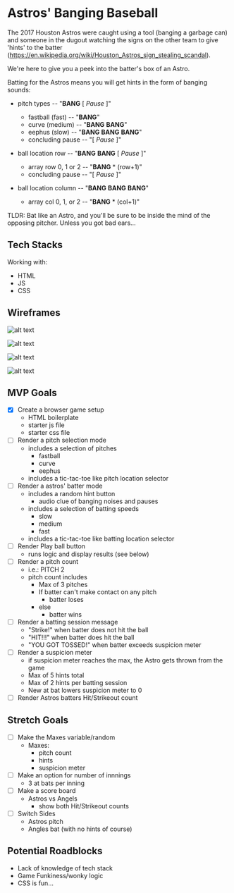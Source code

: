 # Astros' Banging Baseball
The 2017 Houston Astros were caught using a tool (banging a garbage can) and someone in the dugout watching the signs on the other team to give 'hints' to the batter (https://en.wikipedia.org/wiki/Houston_Astros_sign_stealing_scandal).

We're here to give you a peek into the batter's box of an Astro.

Batting for the Astros means you will get hints in the form of banging sounds:
- pitch types -- "**BANG** [ _Pause_ ]"
    - fastball (fast) -- "**BANG**"
    - curve (medium) -- "**BANG** **BANG**"
    - eephus (slow) -- "**BANG** **BANG** **BANG**"
    - concluding pause -- "[ _Pause_ ]"
    
- ball location row -- "**BANG** **BANG** [ _Pause_ ]"
    - array row 0, 1 or 2 -- "**BANG** * (row+1)"
    - concluding pause -- "[ _Pause_ ]"
- ball location column -- "**BANG** **BANG** **BANG**"
    - array col 0, 1, or 2 -- "**BANG** * (col+1)"

TLDR: Bat like an Astro, and you'll be sure to be inside the mind of the opposing pitcher. Unless you got bad ears...

## Tech Stacks
Working with:
- HTML
- JS
- CSS

## Wireframes
![alt text](https://drive.google.com/uc?export=view&id=1OxWHNFeMNl161FzczME-c7YL8TQHiSfN)

![alt text](https://drive.google.com/uc?export=view&id=1WFvXNWHznK7thq67muDBm8p_FJtIjfjU)

![alt text](https://drive.google.com/uc?export=view&id=1srM7AZ7XiPPxUq-q4wnqlRhjTyhRrmsp)

![alt text](https://drive.google.com/uc?export=view&id=1AioqRV24DC-nl0hK0nsWV-2f3P6fVjA8)

## MVP Goals
- [X] Create a browser game setup
    - HTML boilerplate
    - starter js file
    - starter css file
- [ ] Render a pitch selection mode
    - includes a selection of pitches
        - fastball
        - curve
        - eephus
    - includes a tic-tac-toe like pitch location selector
- [ ] Render a astros' batter mode
    - includes a random hint button
        - audio clue of banging noises and pauses
    - includes a selection of batting speeds
        - slow
        - medium
        - fast
    - includes a tic-tac-toe like batting location selector
- [ ] Render Play ball button
    - runs logic and display results (see below)
- [ ] Render a pitch count
    - i.e.: PITCH 2
    - pitch count includes
        - Max of 3 pitches
        - If batter can't make contact on any pitch
            - batter loses
        - else
            - batter wins
- [ ] Render a batting session message
    - "Strike!" when batter does not hit the ball
    - "HIT!!!" when batter does hit the ball
    - "YOU GOT TOSSED!" when batter exceeds suspicion meter
- [ ] Render a suspicion meter
    - if suspicion meter reaches the max, the Astro gets thrown from the game
    - Max of 5 hints total
    - Max of 2 hints per batting session
    - New at bat lowers suspicion meter to 0
- [ ] Render Astros batters Hit/Strikeout count

## Stretch Goals
- [ ] Make the Maxes variable/random
    - Maxes:
        - pitch count
        - hints
        - suspicion meter
- [ ] Make an option for number of innnings
    - 3 at bats per inning
- [ ] Make a score board
    - Astros vs Angels
        - show both Hit/Strikeout counts
- [ ] Switch Sides
    - Astros pitch
    - Angles bat (with no hints of course)

## Potential Roadblocks
- Lack of knowledge of tech stack
- Game Funkiness/wonky logic
- CSS is fun...